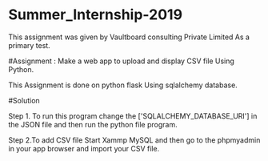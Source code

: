 # Summer_Internship-2019
This assignment was given by Vaultboard consulting Private Limited As a primary test.


#Assignment :
Make a web app to upload and display CSV file Using Python.

This Assignment is done on python flask Using sqlalchemy database.

#Solution

Step 1. To run this program change the ['SQLALCHEMY_DATABASE_URI'] in the JSON file and then run the python file program.

Step 2.To add CSV file Start Xammp MySQL and then go to the phpmyadmin in your app browser and import your CSV file.
